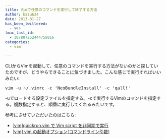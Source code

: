 ```yaml
---
title: Vimで任意のコマンドを実行して終了する方法
author: kazu634
date: 2013-01-27
has_been_twittered:
  - yes
tmac_last_id:
  - 307807252444758016
categories:
  - vim

---
```

CLIからVimを起動して、任意のコマンドを実行する方法がないのかと探していたのですが、どうやらできることに気づきました。こんな感じで実行すればいいみたい:

<pre class="lang:sh decode:true">vim -u ~/.vimrc -c 'NeoBundleInstall' -c 'qall!'</pre>

-uでロードする設定ファイルを指定する。-cで実行するVimのコマンドを指定する。複数指定すると、順番に実行してくれるみたいです。

参考にさせていただいたのはこちら:

  * <a href="http://d.hatena.ne.jp/osyo-manga/20130124/1359026154" onclick="__gaTracker('send', 'event', 'outbound-article', 'http://d.hatena.ne.jp/osyo-manga/20130124/1359026154', '[vim]quickrun.vim で Vim script を非同期で実行');" target="_blank">[vim]quickrun.vim で Vim script を非同期で実行</a>
  * <a href="http://d.hatena.ne.jp/BigFatCat/20080622/1214154725" onclick="__gaTracker('send', 'event', 'outbound-article', 'http://d.hatena.ne.jp/BigFatCat/20080622/1214154725', '[vim] vim の起動オプション(コマンドライン引数)');" target="_blank">[vim] vim の起動オプション(コマンドライン引数)</a>
